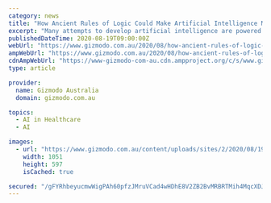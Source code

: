 ```yaml
---
category: news
title: "How Ancient Rules of Logic Could Make Artificial Intelligence More Human"
excerpt: "Many attempts to develop artificial intelligence are powered by powerful systems of mathematical logic. They tend to produce results that make logical sense to a computer program — but the result is not very human."
publishedDateTime: 2020-08-19T09:00:00Z
webUrl: "https://www.gizmodo.com.au/2020/08/how-ancient-rules-of-logic-could-make-artificial-intelligence-more-human/"
ampWebUrl: "https://www.gizmodo.com.au/2020/08/how-ancient-rules-of-logic-could-make-artificial-intelligence-more-human/amp/"
cdnAmpWebUrl: "https://www-gizmodo-com-au.cdn.ampproject.org/c/s/www.gizmodo.com.au/2020/08/how-ancient-rules-of-logic-could-make-artificial-intelligence-more-human/amp/"
type: article

provider:
  name: Gizmodo Australia
  domain: gizmodo.com.au

topics:
  - AI in Healthcare
  - AI

images:
  - url: "https://www.gizmodo.com.au/content/uploads/sites/2/2020/08/19/aristotle.png"
    width: 1051
    height: 597
    isCached: true

secured: "/gFYRhbeyucmwWigPAh60pfzJMruVCad4wHDhE8V2ZB2BvMRBRTMih4MqcXDJ4zdO+/YeQt+BtJ69D5uLMHX5EFDhfIbGuuuohiBt4pby/Q3rDUsWlwgsrigWCw/3VsxoIn62XmcSuWqaks1egxMtyoxDFQhKAfbdS5GhpmQVi/WujsVs0ItHQsukcspoNHiNyKDU0YpcLsRlcMFFxlFye73bO9UaLBBURy8sj0NS5cY15z8gbq1tzPtyBAA4hznnaHoklQdntp+KbpE3iwA9Fqb1UNQy2l5+eWLoNaBSZ3Cz6W0hkUs3lJgPsA3+Yx2Wn0z4Y/9HiR/sPbqs323Vw==;rWnsREMJguZLL2jGABc5RA=="
---
```


